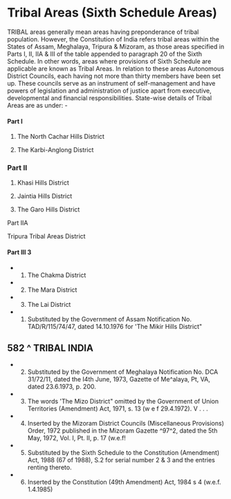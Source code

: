 # Tribal Areas (Sixth Schedule Areas)

TRIBAL areas generally mean areas having preponderance of tribal population. However, the Constitution of India refers tribal areas within the States of Assam, Meghalaya, Tripura & Mizoram, as those areas specified in Parts I, II, IIA & III of the table appended to paragraph 20 of the Sixth Schedule. In other words, areas where provisions of Sixth Schedule are applicable are known as Tribal Areas. In relation to these areas Autonomous District Councils, each having not more than thirty members have been set up. These councils serve as an instrument of self-management and have powers of legislation and administration of justice apart from executive, developmental and financial responsibilities. State-wise details of Tribal Areas are as under: -

#### Part I

1. The North Cachar Hills District

2. The Karbi-Anglong District

### Part II

1. Khasi Hills District

2. Jaintia Hills District

3. The Garo Hills District

Part IIA

Tripura Tribal Areas District

#### Part III 3

- 1. The Chakma District
- 2. The Mara District
- 3. The Lai District
- 1. Substituted by the Government of Assam Notification No. TAD/R/115/74/47, dated 14.10.1976 for 'The Mikir Hills District"

## 582 ^ TRIBAL INDIA

- 2. Substituted by the Government of Meghalaya Notification No. DCA 31/72/11, dated the I4th June, 1973, Gazette of Me^alaya, Pt, VA, dated 23.6.1973, p. 200.
- 3. The words 'The Mizo District" omitted by the Government of Union Territories (Amendment) Act, 1971, s. 13 (w e f 29.4.1972). V . . .
- 4. Inserted by the Mizoram District Councils (Miscellaneous Provisions) Order, 1972 published in the Mizoram Gazette ^97^2, dated the 5th May, 1972, Vol. I, Pt. II, p. 17 (w.e.f!
- 5. Substituted by the Sixth Schedule to the Constitution (Amendment) Act, 1988 (67 of 1988), S.2 for serial number 2 & 3 and the entries renting thereto.
- 6. Inserted by the Constitution (49th Amendment) Act, 1984 s 4 (w.e.f. 1.4.1985)